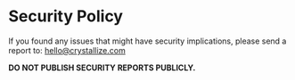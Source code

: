 # Security Policy

If you found any issues that might have security implications,
please send a report to: hello@crystallize.com

**DO NOT PUBLISH SECURITY REPORTS PUBLICLY.**
